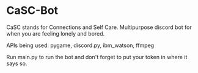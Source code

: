 # CaSC-Bot
CaSC stands for Connections and Self Care. Multipurpose discord bot for when you are feeling lonely and bored.

APIs being used:
pygame, discord.py, ibm_watson, ffmpeg

Run main.py to run the bot and don't forget to put your token in where it says so.
